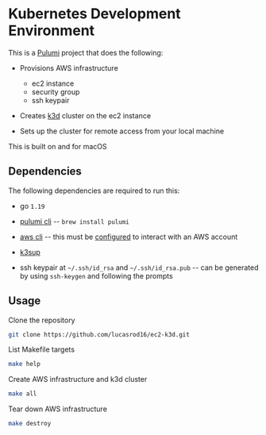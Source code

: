 # Kubernetes Development Environment

This is a [Pulumi](https://www.pulumi.com/) project that does the following:

- Provisions AWS infrastructure
  - ec2 instance
  - security group
  - ssh keypair

- Creates [k3d](https://k3d.io/) cluster on the ec2 instance
- Sets up the cluster for remote access from your local machine

This is built on and for macOS

## Dependencies

The following dependencies are required to run this:

- go `1.19`

- [pulumi cli](https://www.pulumi.com/docs/get-started/install/) -- `brew install pulumi`

- [aws cli](https://docs.aws.amazon.com/cli/latest/userguide/getting-started-install.html) -- this must be [configured](https://docs.aws.amazon.com/cli/latest/userguide/cli-configure-quickstart.html) to interact with an AWS account

- [k3sup](https://github.com/alexellis/k3sup)

- ssh keypair at `~/.ssh/id_rsa` and `~/.ssh/id_rsa.pub` -- can be generated by using `ssh-keygen` and following the prompts

## Usage

Clone the repository

```bash
git clone https://github.com/lucasrod16/ec2-k3d.git
```

List Makefile targets

```bash
make help
```

Create AWS infrastructure and k3d cluster

```bash
make all
```

Tear down AWS infrastructure

```bash
make destroy
```
